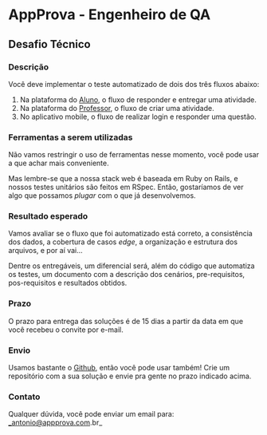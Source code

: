 
# AppProva - Engenheiro de QA

## Desafio Técnico

### Descrição

Você deve implementar o teste automatizado de dois dos três fluxos abaixo:

1. Na plataforma do [Aluno](http://enem.appprova.com.br), o fluxo de responder e entregar uma atividade.
2. Na plataforma do [Professor](http://professor.appprova.com.br), o fluxo de criar uma atividade.
3. No aplicativo mobile, o fluxo de realizar login e responder uma questão.


### Ferramentas a serem utilizadas

Não vamos restringir o uso de ferramentas nesse momento, você pode usar a que achar mais conveniente.

Mas lembre-se que a nossa stack web é baseada em Ruby on Rails, e nossos testes unitários são feitos em RSpec. Então, gostaríamos de ver algo que possamos _plugar_ com o que já desenvolvemos.


### Resultado esperado

Vamos avaliar se o fluxo que foi automatizado está correto, a consistência dos dados, a cobertura de casos _edge_, a organização e estrutura dos arquivos, e por aí vai...

Dentre os entregáveis, um diferencial será, além do código que automatiza os testes, um documento com a descrição dos cenários, pre-requisitos, pos-requisitos e resultados obtidos.

### Prazo

O prazo para entrega das soluções é de 15 dias a partir da data em que você recebeu o convite por e-mail.

### Envio

Usamos bastante o [Github](http://github.com), então você pode usar também! Crie um repositório com a sua solução e envie pra gente no prazo indicado acima.


### Contato

Qualquer dúvida, você pode enviar um email para: _antonio@appprova.com.br_
